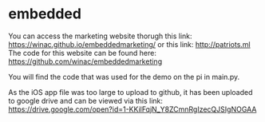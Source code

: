 # embedded
You can access the marketing website thorugh this link: https://winac.github.io/embeddedmarketing/ or this link: http://patriots.ml
The code for this website can be found here: https://github.com/winac/embeddedmarketing

You will find the code that was used for the demo on the pi in main.py.

As the iOS app file was too large to upload to github, it has been uploaded to google drive and can be viewed via this link: https://drive.google.com/open?id=1-KKilFqjN_Y8ZCmnRgIzecQJSIgNOGAA
